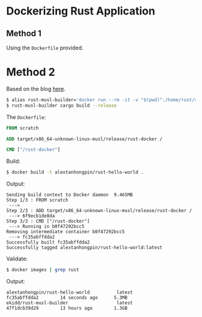 # Dockerizing Rust Application

## Method 1

Using the `Dockerfile` provided.


# Method 2

Based on the blog [here](https://blog.semicolonsoftware.de/building-minimal-docker-containers-for-rust-applications/).


```bash
$ alias rust-musl-builder='docker run --rm -it -v "$(pwd)":/home/rust/src ekidd/rust-musl-builder'
$ rust-musl-builder cargo build --release
```

The `Dockerfile`:

```Dockerfile
FROM scratch

ADD target/x86_64-unknown-linux-musl/release/rust-docker /

CMD ["/rust-docker"]
```

Build:
```bash
$ docker build -t alextanhongpin/rust-hello-world .
```

Output: 

```
Sending build context to Docker daemon  9.465MB
Step 1/3 : FROM scratch
 --->
Step 2/3 : ADD target/x86_64-unknown-linux-musl/release/rust-docker /
 ---> 6f9ecb1de8da
Step 3/3 : CMD ["/rust-docker"]
 ---> Running in b0f47292bcc5
Removing intermediate container b0f47292bcc5
 ---> fc35abffdda2
Successfully built fc35abffdda2
Successfully tagged alextanhongpin/rust-hello-world:latest
```

Validate:

```bash
$ docker images | grep rust
```

Output:

```
alextanhongpin/rust-hello-world          latest              fc35abffdda2        14 seconds ago      5.3MB
ekidd/rust-musl-builder                  latest              47f1dcb39d29        13 hours ago        1.3GB
```
